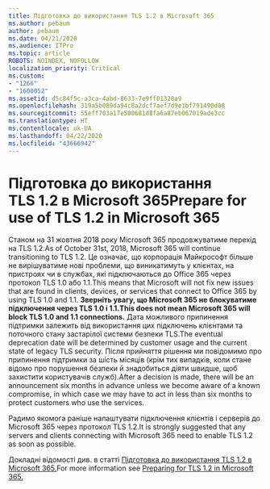 ```yaml
---
title: Підготовка до використання TLS 1.2 в Microsoft 365
ms.author: pebaum
author: pebaum
ms.date: 04/21/2020
ms.audience: ITPro
ms.topic: article
ROBOTS: NOINDEX, NOFOLLOW
localization_priority: Critical
ms.custom:
- "1266"
- "1600052"
ms.assetid: d5c84f5c-a3ca-4abd-8633-7e9ff01328a9
ms.openlocfilehash: 319a5b089da94c8a2dcf7aef7d9e1bf791490d08
ms.sourcegitcommit: 55eff703a17e500681d8fa6a87eb067019ade3cc
ms.translationtype: HT
ms.contentlocale: uk-UA
ms.lasthandoff: 04/22/2020
ms.locfileid: "43666942"
---
```

# <a name="prepare-for-use-of-tls-12-in-microsoft-365"></a><span data-ttu-id="9a345-102">Підготовка до використання TLS 1.2 в Microsoft 365</span><span class="sxs-lookup"><span data-stu-id="9a345-102">Prepare for use of TLS 1.2 in Microsoft 365</span></span>

<span data-ttu-id="9a345-103">Станом на 31 жовтня 2018 року Microsoft 365 продовжуватиме перехід на TLS 1.2.</span><span class="sxs-lookup"><span data-stu-id="9a345-103">As of October 31st, 2018, Microsoft 365 will continue transitioning to TLS 1.2.</span></span> <span data-ttu-id="9a345-104">Це означає, що корпорація Майкрософт більше не вирішуватиме нові проблеми, що виникатимуть у клієнтах, на пристроях чи в службах, які підключаються до Office 365 через протокол TLS 1.0 або 1.1.</span><span class="sxs-lookup"><span data-stu-id="9a345-104">This means that Microsoft will not fix new issues that are found in clients, devices, or services that connect to Office 365 by using TLS 1.0 and 1.1.</span></span> <span data-ttu-id="9a345-105">**Зверніть увагу, що Microsoft 365 не блокуватиме підключення через TLS 1.0 і 1.1.**</span><span class="sxs-lookup"><span data-stu-id="9a345-105">**This does not mean Microsoft 365 will block TLS 1.0 and 1.1 connections.**</span></span> <span data-ttu-id="9a345-106">Дата можливого припинення підтримки залежить від використання цих підключень клієнтами та поточного стану застарілої системи безпеки TLS.</span><span class="sxs-lookup"><span data-stu-id="9a345-106">The eventual deprecation date will be determined by customer usage and the current state of legacy TLS security.</span></span> <span data-ttu-id="9a345-107">Після прийняття рішення ми повідомимо про припинення підтримки за шість місяців (крім тих випадків, коли стане відомо про порушення безпеки й знадобиться діяти швидше, щоб захистити користувачів служб).</span><span class="sxs-lookup"><span data-stu-id="9a345-107">After a decision is made, there will be an announcement six months in advance unless we become aware of a known compromise, in which case we may have to act in less than six months to protect customers who use the services.</span></span>
  
<span data-ttu-id="9a345-108">Радимо якомога раніше налаштувати підключення клієнтів і серверів до Microsoft 365 через протокол TLS 1.2.</span><span class="sxs-lookup"><span data-stu-id="9a345-108">It is strongly suggested that any servers and clients connecting with Microsoft 365 need to enable TLS 1.2 as soon as possible.</span></span>
  
<span data-ttu-id="9a345-109">Докладні відомості див. в статті [Підготовка до використання TLS 1.2 в Microsoft 365.](https://support.microsoft.com/help/4057306/preparing-for-tls-1-2-in-office-365)</span><span class="sxs-lookup"><span data-stu-id="9a345-109">For more information see [Preparing for TLS 1.2 in Microsoft 365.](https://support.microsoft.com/help/4057306/preparing-for-tls-1-2-in-office-365)</span></span>
  